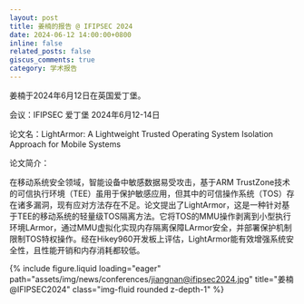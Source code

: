```yaml
---
layout: post
title: 姜楠的报告 @ IFIPSEC 2024
date: 2024-06-12 14:00:00+0800
inline: false
related_posts: false
giscus_comments: true
category: 学术报告
---
```


姜楠于2024年6月12日在英国爱丁堡。

会议：IFIPSEC 爱丁堡 2024年6月12-14日

论文名：LightArmor: A Lightweight Trusted Operating System Isolation Approach for Mobile Systems

论文简介：

在移动系统安全领域，智能设备中敏感数据易受攻击，基于ARM TrustZone技术的可信执行环境（TEE）虽用于保护敏感应用，但其中的可信操作系统（TOS）存在诸多漏洞，现有应对方法存在不足。论文提出了LightArmor，这是一种针对基于TEE的移动系统的轻量级TOS隔离方法。它将TOS的MMU操作剥离到小型执行环境LArmor，通过MMU虚拟化实现内存隔离保障LArmor安全，并部署保护机制限制TOS特权操作。经在Hikey960开发板上评估，LightArmor能有效增强系统安全性，且性能开销和内存消耗都较低。 

{% include figure.liquid loading="eager" path="assets/img/news/conferences/jiangnan@ifipsec2024.jpg" title="姜楠@IFIPSEC2024" class="img-fluid rounded z-depth-1" %}
